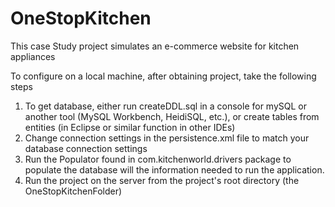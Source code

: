 # OneStopKitchen
This case Study project simulates an e-commerce website for kitchen appliances

To configure on a local machine, after obtaining project, take the following steps
1. To get database, either run createDDL.sql in a console for mySQL or another tool (MySQL Workbench, HeidiSQL, etc.), or create tables from entities
    (in Eclipse or similar function in other IDEs)
2. Change connection settings in the persistence.xml file to match your database connection settings
3. Run the Populator found in com.kitchenworld.drivers package to populate the database will the information needed to run the application.
4. Run the project on the server from the project's root directory (the OneStopKitchenFolder) 
